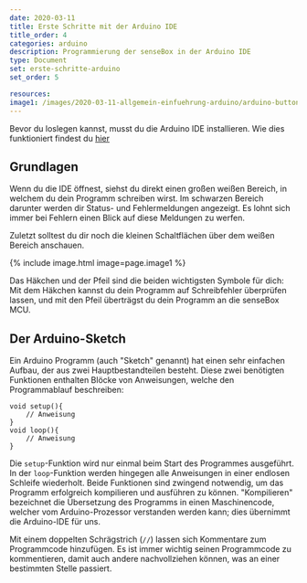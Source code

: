 ```yaml
---
date: 2020-03-11
title: Erste Schritte mit der Arduino IDE
title_order: 4
categories: arduino
description: Programmierung der senseBox in der Arduino IDE
type: Document
set: erste-schritte-arduino
set_order: 5

resources:
image1: /images/2020-03-11-allgemein-einfuehrung-arduino/arduino-buttons.png
---
```


Bevor du loslegen kannst, musst du die Arduino IDE installieren. Wie dies funktioniert findest du [hier](/allgemein/allgemein-arduino-ide-installieren//)

## Grundlagen

Wenn du die IDE öffnest, siehst du direkt einen großen weißen Bereich, in welchem du dein Programm schreiben wirst.
Im schwarzen Bereich darunter werden dir Status- und Fehlermeldungen angezeigt. Es lohnt sich immer bei Fehlern einen Blick auf diese Meldungen zu werfen.

Zuletzt solltest du dir noch die kleinen Schaltflächen über dem weißen Bereich anschauen.

{% include image.html image=page.image1 %}

Das Häkchen und der Pfeil sind die beiden wichtigsten Symbole für dich:
Mit dem Häkchen kannst du dein Programm auf Schreibfehler überprüfen lassen, und mit den Pfeil überträgst du dein Programm an die senseBox MCU.

## Der Arduino-Sketch
Ein Arduino Programm (auch "Sketch" genannt) hat einen sehr einfachen Aufbau, der aus zwei Hauptbestandteilen besteht. Diese zwei benötigten Funktionen enthalten Blöcke von Anweisungen, welche den Programmablauf beschreiben:

```arduino
void setup(){
    // Anweisung
}
void loop(){
    // Anweisung
}
```
Die `setup`-Funktion wird nur einmal beim Start des Programmes ausgeführt. In der `loop`-Funktion werden hingegen alle Anweisungen in einer endlosen Schleife wiederholt. Beide Funktionen sind zwingend notwendig, um das Programm erfolgreich kompilieren und ausführen zu können. "Kompilieren" bezeichnet die Übersetzung des Programms in einen Maschinencode, welcher vom Arduino-Prozessor verstanden werden kann; dies übernimmt die Arduino-IDE für uns.

Mit einem doppelten Schrägstrich (`//`) lassen sich Kommentare zum Programmcode hinzufügen. Es ist immer wichtig seinen Programmcode zu kommentieren, damit auch andere nachvollziehen können, was an einer bestimmten Stelle passiert.

